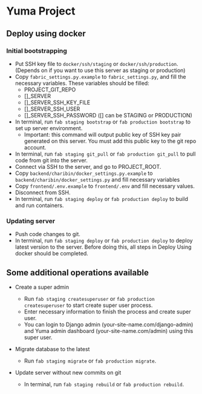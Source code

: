 # Yuma Project

## Deploy using docker

### Initial bootstrapping

- Put SSH key file to `docker/ssh/staging` or `docker/ssh/production`. (Depends on if you want to use this server as staging or production)
- Copy `fabric_settings.py.example` to `fabric_settings.py`, and fill the necessary variables.
  These variables should be filled:
    * PROJECT_GIT_REPO
    * []_SERVER
    * []_SERVER_SSH_KEY_FILE
    * []_SERVER_SSH_USER
    * []_SERVER_SSH_PASSWORD
  ([] can be STAGING or PRODUCTION)
- In terminal, run `fab staging bootstrap` or `fab production bootstrap` to set up server environment.
  * Important: this command will output public key of SSH key pair generated on this server. You must add this public key to the git repo account.
- In terminal, run `fab staging git_pull` or `fab production git_pull` to pull code from git into the server.
- Connect via SSH to the server, and go to PROJECT_ROOT.
- Copy `backend/charibin/docker_settings.py.example` to `backend/charibin/docker_settings.py` and fill necessary variables
- Copy `frontend/.env.example` to `frontend/.env` and fill necessary values.
- Disconnect from SSH.
- In terminal, run `fab staging deploy` or `fab production deploy` to build and run containers.

### Updating server

- Push code changes to git.
- In terminal, run `fab staging deploy` or `fab production deploy` to deploy latest version to the server. Before doing this, all steps in Deploy Using docker should be completed.

## Some additional operations available

- Create a super admin
  * Run `fab staging createsuperuser` or `fab production createsuperuser` to start create super user process.
  * Enter necessary information to finish the process and create super user.
  * You can login to Django admin (your-site-name.com/django-admin) and Yuma admin dashboard (your-site-name.com/admin) using this super user.

- Migrate database to the latest
  * Run `fab staging migrate` or `fab production migrate`.

- Update server without new commits on git
  * In terminal, run `fab staging rebuild` or `fab production rebuild`.
